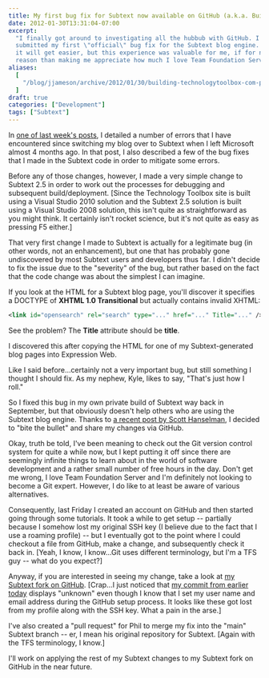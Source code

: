 ```yaml
---
title: My first bug fix for Subtext now available on GitHub (a.k.a. Building TechnologyToolbox.com, part 18)
date: 2012-01-30T13:31:04-07:00
excerpt:
  "I finally got around to investigating all the hubbub with GitHub. I even
  submitted my first \"official\" bug fix for the Subtext blog engine. I'm sure
  it will get easier, but this experience was valuable for me, if for no other
  reason than making me appreciate how much I love Team Foundation Server."
aliases:
  [
    "/blog/jjameson/archive/2012/01/30/building-technologytoolbox-com-part-18.aspx",
  ]
draft: true
categories: ["Development"]
tags: ["Subtext"]
---
```


In
[one of last week's posts](/blog/jjameson/2012/01/23/building-technologytoolbox-com-part-15),
I detailed a number of errors that I have encountered since switching my blog
over to Subtext when I left Microsoft almost 4 months ago. In that post, I also
described a few of the bug fixes that I made in the Subtext code in order to
mitigate some errors.

Before any of those changes, however, I made a very simple change to Subtext 2.5
in order to work out the processes for debugging and subsequent
build/deployment. [Since the Technology Toolbox site is built using a Visual
Studio 2010 solution and the Subtext 2.5 solution is built using a Visual Studio
2008 solution, this isn't quite as straightforward as you might think. It
certainly isn't rocket science, but it's not quite as easy as pressing F5
either.]

That very first change I made to Subtext is actually for a legitimate bug (in
other words, not an enhancement), but one that has probably gone undiscovered by
most Subtext users and developers thus far. I didn't decide to fix the issue due
to the "severity" of the bug, but rather based on the fact that the code change
was about the simplest I can imagine.

If you look at the HTML for a Subtext blog page, you'll discover it specifies a
DOCTYPE of **XHTML 1.0 Transitional** but actually contains invalid XHTML:

```XML
<link id="opensearch" rel="search" type="..." href="..." Title="..." />
```

See the problem? The **Title** attribute should be **title**.

I discovered this after copying the HTML for one of my Subtext-generated blog
pages into Expression Web.

Like I said before...certainly not a very important bug, but still something I
thought I should fix. As my nephew, Kyle, likes to say, "That's just how I
roll."

So I fixed this bug in my own private build of Subtext way back in September,
but that obviously doesn't help others who are using the Subtext blog engine.
Thanks to
[a recent post by Scott Hanselman](http://www.hanselman.com/blog/GetInvolvedInOpenSourceTodayHowToContributeAPatchToAGitHubHostedOpenSourceProjectLikeCode52.aspx),
I decided to "bite the bullet" and share my changes via GitHub.

Okay, truth be told, I've been meaning to check out the Git version control
system for quite a while now, but I kept putting it off since there are
seemingly infinite things to learn about in the world of software development
and a rather small number of free hours in the day. Don't get me wrong, I love
Team Foundation Server and I'm definitely not looking to become a Git expert.
However, I do like to at least be aware of various alternatives.

Consequently, last Friday I created an account on GitHub and then started going
through some tutorials. It took a while to get setup -- partially because I
somehow lost my original SSH key (I believe due to the fact that I use a roaming
profile) -- but I eventually got to the point where I could checkout a file from
GitHub, make a change, and subsequently check it back in. [Yeah, I know, I
know...Git uses different terminology, but I'm a TFS guy -- what do you expect?]

Anyway, if you are interested in seeing my change, take a look at
[my Subtext fork on GitHub](https://github.com/jeremy-jameson/Subtext).
[Crap...I just noticed that [my commit from earlier today](https://github.com/jeremy-jameson/Subtext/commit/462934a87bd12649582f334545d3586b3c9f93a2)
displays "unknown" even though I know that I set my user name and email address
during the GitHub setup process. It looks like these got lost from my profile
along with the SSH key. What a pain in the arse.]

I've also created a "pull request" for Phil to merge my fix into the "main"
Subtext branch -- er, I mean his original repository for Subtext. [Again with
the TFS terminology, I know.]

I'll work on applying the rest of my Subtext changes to my Subtext fork on
GitHub in the near future.

